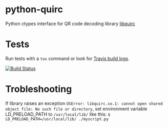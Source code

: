 # python-quirc

Python ctypes interface for QR code decoding library [libquirc](https://github.com/dlbeer/quirc)

# Tests

Run tests with a `tox` command or look for [Travis build logs](http://travis-ci.org/#!/svartalf/python-quirc).

[![Build Status](https://secure.travis-ci.org/svartalf/python-quirc.png)](http://travis-ci.org/svartalf/python-quirc)


# Trobleshooting

If library raises an exception `OSError: libquirc.so.1: cannot open shared object file: No such file or directory`,
set environment variable LD_PRELOAD_PATH to `/usr/local/lib/` like this: `$ LD_PRELOAD_PATH=/usr/local/lib/ ./myscript.py`
